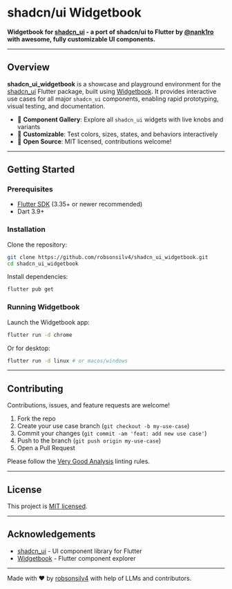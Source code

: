 # shadcn/ui Widgetbook

**Widgetbook for [shadcn_ui](https://pub.dev/packages/shadcn_ui) - a port of shadcn/ui to Flutter by [@nank1ro](https://github.com/nank1ro) with awesome, fully customizable UI components.**

---

## Overview

**shadcn_ui_widgetbook** is a showcase and playground environment for the [shadcn_ui](https://pub.dev/packages/shadcn_ui) Flutter package, built using [Widgetbook](https://pub.dev/packages/widgetbook). It provides interactive use cases for all major `shadcn_ui` components, enabling rapid prototyping, visual testing, and documentation.

- 🧩 **Component Gallery**: Explore all `shadcn_ui` widgets with live knobs and variants
- 🎨 **Customizable**: Test colors, sizes, states, and behaviors interactively
- 🚀 **Open Source**: MIT licensed, contributions welcome!

---

## Getting Started

### Prerequisites

- [Flutter SDK](https://docs.flutter.dev/get-started/install) (3.35+ or newer recommended)
- Dart 3.9+

### Installation

Clone the repository:

```bash
git clone https://github.com/robsonsilv4/shadcn_ui_widgetbook.git
cd shadcn_ui_widgetbook
```

Install dependencies:

```bash
flutter pub get
```

### Running Widgetbook

Launch the Widgetbook app:

```bash
flutter run -d chrome
```

Or for desktop:

```bash
flutter run -d linux # or macos/windows
```

---

## Contributing

Contributions, issues, and feature requests are welcome!

1. Fork the repo
2. Create your use case branch (`git checkout -b my-use-case`)
3. Commit your changes (`git commit -am 'feat: add new use case'`)
4. Push to the branch (`git push origin my-use-case`)
5. Open a Pull Request

Please follow the [Very Good Analysis](https://pub.dev/packages/very_good_analysis) linting rules.

---

## License

This project is [MIT licensed](LICENSE).

---

## Acknowledgements

- [shadcn_ui](https://github.com/shadcn-ui/flutter) - UI component library for Flutter
- [Widgetbook](https://widgetbook.io/) - Flutter component explorer

---

Made with ❤️ by [robsonsilv4](https://github.com/robsonsilv4) with help of LLMs and contributors.
